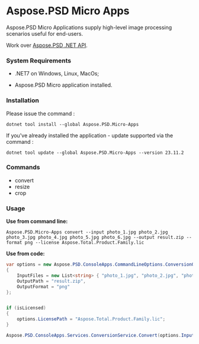 # Aspose.PSD Micro Apps
Aspose.PSD Micro Applications supply high-level image processing scenarios useful for end-users.

Work over [Aspose.PSD .NET API](https://products.aspose.com/psd/net/).

### System Requirements
- .NET7 on Windows, Linux, MacOs;

- Aspose.PSD Micro application installed.

### Installation

Please issue the command :

```
dotnet tool install --global Aspose.PSD.Micro-Apps
```

If you've already installed the application - update supported via the command :

```
dotnet tool update --global Aspose.PSD.Micro-Apps --version 23.11.2
```

### Commands
- convert
- resize
- crop


### Usage
**Use from command line:**

``` 
Aspose.PSD.Micro-Apps convert --input photo_1.jpg photo_2.jpg photo_3.jpg photo_4.jpg photo_5.jpg photo_6.jpg --output result.zip --format png --license Aspose.Total.Product.Family.lic
```

**Use from code:**

``` csharp
var options = new Aspose.PSD.ConsoleApps.CommandLineOptions.ConversionOptions
{
    InputFiles = new List<string> { "photo_1.jpg", "photo_2.jpg", "photo_3.jpg", "photo_4.jpg", "photo_5.jpg", "photo_6.jpg" },
    OutputPath = "result.zip",
    OutputFormat = "png"
};


if (isLicensed)
{
    options.LicensePath = "Aspose.Total.Product.Family.lic";
}

Aspose.PSD.ConsoleApps.Services.ConversionService.Convert(options.InputFiles, options.OutputPath, options.OutputFormat);
```
